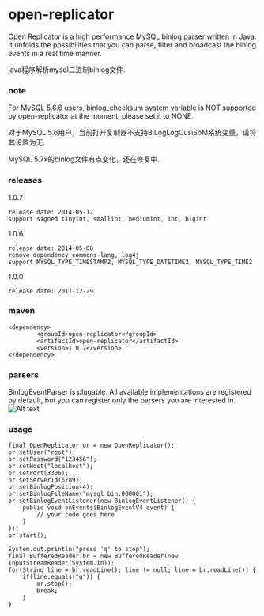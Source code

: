 open-replicator
===============

Open Replicator is a high performance MySQL binlog parser written in Java. It unfolds the possibilities that you can parse, filter and broadcast the binlog events in a real time manner.

java程序解析mysql二进制binlog文件.  



### note

For MySQL 5.6.6 users, binlog_checksum system variable is NOT supported by open-replicator at the moment, please set it to NONE.

对于MySQL 5.6用户，当前打开复制器不支持BiLogLogCusiSoM系统变量，请将其设置为无.

MySQL 5.7x的binlog文件有点变化，还在修复中.

### releases
1.0.7

    release date: 2014-05-12
    support signed tinyint, smallint, mediumint, int, bigint
    
1.0.6

    release date: 2014-05-08
    remove dependency commons-lang, log4j
    support MYSQL_TYPE_TIMESTAMP2, MYSQL_TYPE_DATETIME2, MYSQL_TYPE_TIME2 

1.0.0

    release date: 2011-12-29
    
### maven 
```
<dependency>
        <groupId>open-replicator</groupId>
        <artifactId>open-replicator</artifactId>
        <version>1.0.7</version>
</dependency>
```
### parsers

BinlogEventParser is plugable. All available implementations are registered by default, but you can register only the parsers you are interested in. 
![Alt text](http://dl.iteye.com/upload/attachment/0070/3054/4274ab64-b6d2-380b-86b2-56afa0de523d.png)

### usage
```
final OpenReplicator or = new OpenReplicator();
or.setUser("root");
or.setPassword("123456");
or.setHost("localhost");
or.setPort(3306);
or.setServerId(6789);
or.setBinlogPosition(4);
or.setBinlogFileName("mysql_bin.000001");
or.setBinlogEventListener(new BinlogEventListener() {
    public void onEvents(BinlogEventV4 event) {
        // your code goes here
    }
});
or.start();

System.out.println("press 'q' to stop");
final BufferedReader br = new BufferedReader(new InputStreamReader(System.in));
for(String line = br.readLine(); line != null; line = br.readLine()) {
    if(line.equals("q")) {
        or.stop();
        break;
    }
}
```
